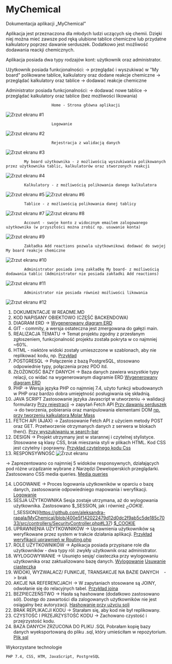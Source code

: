 # MyChemical

Dokumentacja aplikacji „MyChemical”

Aplikacja jest przeznaczona dla młodych ludzi uczących się chemii.
Dzięki niej można mieć zawsze pod ręką ulubione tablice chemiczne lub przydatne kalkulatory poprzez dawanie serduszek.
Dodatkowo jest możliwość dodawania reackji chemicznych.

Aplikacja posiada dwa typy rodzajów kont: użytkownik oraz administrator.

Użytkownik posiada funkcjonalności:
-> przeglądać i wyszukiwać w "My board" polikowane tablice, kalkulatory oraz dodane reakcje chemiczne
-> przeglądać kalkulatory oraz tablice
-> dodawać reakcje chemiczne

Administrator posiada funkcjonalności:
-> dodawać nowe tablice
-> przeglądać kalkulatory oraz tablice (bez możliwości likowania)

                        Home - Strona główna aplikacji
![Zrzut ekranu #1](https://github.com/aleksandra-rapala/MyChemical/blob/92ca31b614b1249f1f15ff133601855d94cb68b5/Screen_widok_webowy/screen1.png)

                        Logowanie
![Zrzut ekranu #2](https://github.com/aleksandra-rapala/MyChemical/blob/2eb9cbc6016f9a76b0495e8aed8af2c14769fdc2/Screen_widok_webowy/screen2.png)

                        Rejestracja z walidacją danych
![Zrzut ekranu #3](https://github.com/aleksandra-rapala/MyChemical/blob/2eb9cbc6016f9a76b0495e8aed8af2c14769fdc2/Screen_widok_webowy/screen4.png)



            My board użytkownika - z możliwością wyszukiwania polikowanych przez użytkownika tablic, kalkulatorów oraz stworzonych reakcji
![Zrzut ekranu #4](https://github.com/aleksandra-rapala/MyChemical/blob/2eb9cbc6016f9a76b0495e8aed8af2c14769fdc2/Screen_widok_webowy/screen5.png)

            Kalkulatory - z możliwością polikowania danego kalkulatora
![Zrzut ekranu #5](https://github.com/aleksandra-rapala/MyChemical/blob/2eb9cbc6016f9a76b0495e8aed8af2c14769fdc2/Screen_widok_webowy/screen8.png)
![Zrzut ekranu #6](https://github.com/aleksandra-rapala/MyChemical/blob/2eb9cbc6016f9a76b0495e8aed8af2c14769fdc2/Screen_widok_webowy/screen9.png)

            Tablice - z możliwością polikowania danej tablicy
![Zrzut ekranu #7](https://github.com/aleksandra-rapala/MyChemical/blob/2eb9cbc6016f9a76b0495e8aed8af2c14769fdc2/Screen_widok_webowy/screen6.png)
![Zrzut ekranu #8](https://github.com/aleksandra-rapala/MyChemical/blob/2eb9cbc6016f9a76b0495e8aed8af2c14769fdc2/Screen_widok_webowy/screen7.png)

            Account - swoje konto z widocznym emailem zalogowanego użytkownika (w przyszłości można zrobić np. usuwanie konta)
![Zrzut ekranu #9](https://github.com/aleksandra-rapala/MyChemical/blob/2eb9cbc6016f9a76b0495e8aed8af2c14769fdc2/Screen_widok_webowy/screen10.png)

            Zakładka Add reactions pozwala użytkownikowi dodawać do swojej My board reakcje chemiczne
![Zrzut ekranu #10](https://github.com/aleksandra-rapala/MyChemical/blob/bfc4612d07bdd7261f3efc56fff16c07b536d23b/Screen_widok_webowy/screen13.png)


            Administrator posiada inną zakładkę My board- z możliwością dodawania tablic (Administrator nie posiada zakładki Add reactions)
![Zrzut ekranu #11](https://github.com/aleksandra-rapala/MyChemical/blob/ce3696b92753eb4971291719277ded7b579dc302/Screen_widok_webowy/screen11.png)
            
            Administrator nie posiada również możliwości likowania
![Zrzut ekranu #12](https://github.com/aleksandra-rapala/MyChemical/blob/ce3696b92753eb4971291719277ded7b579dc302/Screen_widok_webowy/screen12.png)            


1. DOKUMENTACJE W README.MD
2. KOD NAPISANY OBIEKTOWO (CZĘŚĆ BACKENDOWA)
3. DIAGRAM ERD -> [Wygenerowany diagram ERD](https://github.com/aleksandra-rapala/MyChemical/blob/55f3425225ba1b85443da9280fc46082e38a4173/diagram_bazy_danych_navicat.pdf)
7. GIT - commity, a wersja ostateczna jest zmergowana do gałęzi main.
8. REALIZACJA TEMATU -> Temat projektu zgodny z przesłanym zgłoszeniem, funkcjonalność projektu została pokryta w co najmniej ~60%.
9. HTML - niektóre widoki zostały umieszczone w szablonach, aby nie replikować kodu, np. <?php include('footer.php') ?> 
[Przykład](https://github.com/aleksandra-rapala/MyChemical/blob/400e5f142022479d12d0dc2f9ab5c5de185c7033/public/views/home.php#L12)
10. POSTGRESQL -> Połączenie z bazą PostgreSQL, stosowano odpowiednie typy, połączenia przez PDO itd.
11. ZŁOŻONOŚĆ BAZY DANYCH -> Baza danych zawiera wszystkie typy relacji, co widać na wygenerowanym diagramie ERD
[Wygenerowany diagram ERD](https://github.com/aleksandra-rapala/MyChemical/blob/55f3425225ba1b85443da9280fc46082e38a4173/diagram_bazy_danych_navicat.pdf)
12. PHP -> Wersja języka PHP co najmniej 7.4, użyto funkcji wbudowanych w PHP oraz bardzo dobra umiejętność posługiwania się składnią.
13. JAVA SCRIPT
    Zastosowanie języka Javascript w utworzeniu
    → walidacji formularzy [Przy rejestracji](https://github.com/aleksandra-rapala/MyChemical/blob/400e5f142022479d12d0dc2f9ab5c5de185c7033/public/js/valid_register.js#L1)
    → zapytań Fetch API [Przy dawaniu serduszek](https://github.com/aleksandra-rapala/MyChemical/blob/400e5f142022479d12d0dc2f9ab5c5de185c7033/public/js/heart.js#L30)
    → do tworzenia, pobierania oraz manipulowania elementami DOM [np. przy tworzeniu kalkulatora Molar Mass](https://github.com/aleksandra-rapala/MyChemical/blob/400e5f142022479d12d0dc2f9ab5c5de185c7033/public/js/molar_mass.js#L2)
11. FETCH API (AJAX) -> Zastosowanie Fetch API z użyciem metody POST oraz GET. Przetworzenie otrzymanych danych z serwera w blokach then(). 
[Przy wyszukiwaniu w search-bar](https://github.com/aleksandra-rapala/MyChemical/blob/400e5f142022479d12d0dc2f9ab5c5de185c7033/public/js/search.js#L20)
12. DESIGN -> Projekt utrzymany jest w starannej i czytelnej stylistyce. Stosowane są klasy CSS, brak mieszania styli w plikach HTML. Kod CSS jest czytelny i poprawny. [Przykład czytelnego kodu Css](https://github.com/aleksandra-rapala/MyChemical/blob/400e5f142022479d12d0dc2f9ab5c5de185c7033/public/css/style.css#L1)
13. RESPONSYWNOŚĆ 
![Zrzut ekranu](https://github.com/aleksandra-rapala/MyChemical/blob/47442d1ee2ae338adc652951d0a562a92c39fd8e/Screeny_widok_mobilny/screen1.png)

-> Zaprezentowano co najmniej 5 widoków responsywnych, działających pod różne urządzanie wybrane z Narzędzi Deweloperskich przeglądarki. Zastosowano CSS media queries. 
[Media queries](https://github.com/aleksandra-rapala/MyChemical/blob/400e5f142022479d12d0dc2f9ab5c5de185c7033/public/css/style.css#L167)

14. LOGOWANIE -> Proces logowania użytkowników w oparciu o bazę danych, zastosowanie odpowiedniego mapowania i weryfikacji. 
[Logowanie](https://github.com/aleksandra-rapala/MyChemical/blob/400e5f142022479d12d0dc2f9ab5c5de185c7033/src/controllers/SecurityController.php#L22)
15. SESJA UŻYTKOWNIKA
    Sesja zostaje utrzymana, aż do wylogowania użytkownika. Zastosowano $_SESSION, jak i również  $_COOKIE.
 [$_SESSION](https://github.com/aleksandra-rapala/MyChemical/blob/400e5f142022479d12d0dc2f9ab5c5de185c7033/src/controllers/SecurityController.php#L37)
[$_COOKIE](https://github.com/aleksandra-rapala/MyChemical/blob/400e5f142022479d12d0dc2f9ab5c5de185c7033/src/repository/UserRepository.php#L63)
16. UPRAWNIENIA UŻYTKOWNIKÓW -> Uprawnienia użytkowników są weryfikowane przez system w trakcie działania aplikacji. 
[Przykład weryfikacji uprawnień w Routing.php](https://github.com/aleksandra-rapala/MyChemical/blob/400e5f142022479d12d0dc2f9ab5c5de185c7033/Routing.php#L43)
17. ROLE UŻYTKOWNIKÓW -> Aplikacja posiada przypisane role dla użytkowników - dwa typy ról: zwykły użytkownik oraz administrator.
18. WYLOGOWYWANIE -> Usunięto sesję/ ciasteczka przy wylogowaniu użytkownika oraz zaktualizowano bazę danych. 
[Wylogowanie](https://github.com/aleksandra-rapala/MyChemical/blob/400e5f142022479d12d0dc2f9ab5c5de185c7033/src/controllers/SecurityController.php#L56)
[Usuwanie ciasteczka](https://github.com/aleksandra-rapala/MyChemical/blob/400e5f142022479d12d0dc2f9ab5c5de185c7033/src/repository/UserRepository.php#L74)
19. WIDOKI, WYZWALACZ/ FUNKCJE, TRANSAKCJE NA BAZIE DANYCH    -> brak
20. AKCJE NA REFERENCJACH -> W zapytaniach stosowane są JOINY, odwołanie się do relacyjnych tabel. [Przykład joina](https://github.com/aleksandra-rapala/MyChemical/blob/400e5f142022479d12d0dc2f9ab5c5de185c7033/src/repository/CalculatorRepository.php#L86)
21. BEZPIECZEŃSTWO -> Hasła są hashowane (dodatkowo zastosowano sól). Dostęp do zawartości dla zalogowanych użytkowników nie jest osiągalny bez autoryzacji.
[Hashowanie przy użyciu soli](https://github.com/aleksandra-rapala/MyChemical/blob/400e5f142022479d12d0dc2f9ab5c5de185c7033/src/controllers/SecurityController.php#L97)
22. BRAK REPLIKACJI KODU -> Starałam się, aby kod nie był replikowany.
23. CZYSTOŚĆ I PRZEJRZYSTOŚĆ KODU -> Zachowano czystość i przejrzystość kodu.
24. BAZA DANYCH ZRZUCONA DO PLIKU .SQL
    Pobrałam kopię bazy danych wyeksportowaną do pliku .sql, który umieściłam w repozytorium. [Plik sql](https://github.com/aleksandra-rapala/MyChemical/blob/400e5f142022479d12d0dc2f9ab5c5de185c7033/mychemical_baza_danych.sql#L1)
   
   Wykorzystane technologie

    PHP 7.4, CSS, HTM, JavaScript, PostgreSQL

